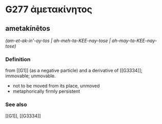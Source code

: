 # G277 ἀμετακίνητος

## ametakínētos

_(am-et-ak-in'-ay-tos | ah-meh-ta-KEE-nay-tose | ah-may-ta-KEE-nay-tose)_

### Definition

from [[G1]] (as a negative particle) and a derivative of [[G3334]]; immovable; unmovable.

- not to be moved from its place, unmoved
- metaphorically firmly persistent

### See also

[[G1]], [[G3334]]

